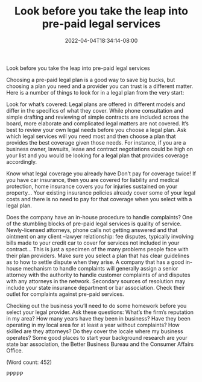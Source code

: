 ﻿---
title: "Look before you take the leap into pre-paid legal services"
date: 2022-04-04T18:34:14-08:00
description: "Pre-Paid Legal Tips for Web Success"
featured_image: "/images/Pre-Paid Legal.jpg"
tags: ["Pre Paid Legal"]
---

Look before you take the leap into pre-paid legal services


Choosing a pre-paid legal plan is a good way to save big bucks, but 
choosing a plan you need and a provider you can trust is a different 
matter. Here is a number of things to look for in a legal plan from the 
very start:

Look for what’s covered: Legal plans are offered in different models and 
differ in the specifics of what they cover. While phone consultation and 
simple drafting and reviewing of simple contracts are included across the 
board, more elaborate and complicated legal matters are not covered.
It’s best to review your own legal needs before you choose a legal plan. 
Ask which legal services will you need most and then choose a plan that 
provides the best coverage given those needs. For instance, if you are a 
business owner, lawsuits, lease and contract negotiations could be high on 
your list and you would be looking for a legal plan that provides coverage 
accordingly. 

Know what legal coverage you already have Don’t pay for coverage twice! If 
you have car insurance, then you are covered for liability and medical 
protection, home insurance covers you for injuries sustained on your 
property… Your existing insurance policies already cover some of your 
legal costs and there is no need to pay for that coverage when you select 
with a legal plan. 

Does the company have an in-house procedure to handle complaints? One of 
the stumbling blocks of pre-paid legal services is quality of service. 
Newly-licensed attorneys, phone calls not getting answered and that 
ointment on any client –lawyer relationship: fee disputes, typically 
involving bills made to your credit car to cover for services not included 
in your contract… This is just a specimen of the many problems people face 
with their plan providers. 
Make sure you select a plan that has clear guidelines as to how to settle 
dispute when they arise. A company that has a good in-house mechanism to 
handle complaints will generally assign a senior attorney with the 
authority to handle customer complaints of and disputes with any attorneys 
in the network. Secondary sources of resolution may include your state 
insurance department or bar association. Check their outlet for complaints 
against pre-paid services.  

Checking out the business you’ll need to do some homework before you 
select your legal provider. Ask these questions: What’s the firm’s 
reputation in my area? How many years have they been in business? Have they 
been operating in my local area for at least a year without complaints? How 
skilled are they attorneys? Do they cover the locale where my business 
operates? Some good places to start your background research are your state 
bar association, the Better Business Bureau and the Consumer Affairs 
Office. 


(Word count: 452)

PPPPP




































